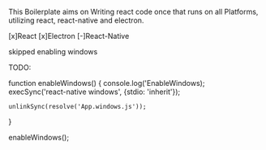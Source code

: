 This Boilerplate aims on Writing react code once that runs on all Platforms, utilizing react, react-native and electron.

[x]React
[x]Electron
[-]React-Native


skipped enabling windows

TODO:


function enableWindows() {
    console.log('EnableWindows);
    execSync('react-native windows', {stdio: 'inherit'});

    unlinkSync(resolve('App.windows.js'));
}

enableWindows();